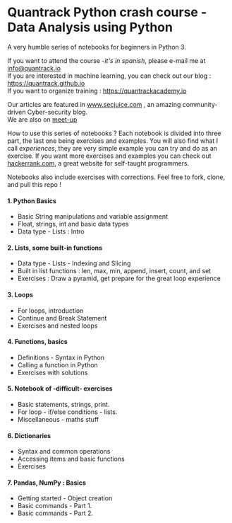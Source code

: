 # Quantrack Python crash course - Data Analysis using Python
A very humble series of notebooks for beginners in Python 3.

If you want to attend the course  *-it's in spanish*, please e-mail me at info@quantrack.io  
If you are interested in machine learning, you can check out our blog : https://quantrack.github.io      
If you want to organize training : https://quantrackacademy.io  

Our articles are featured in www.secjuice.com , an amazing community-driven Cyber-security blog.     
We are also on [meet-up](https://www.meetup.com/fr-FR/Quantrack/members/?sort=join_date&desc=true)  

How to use this series of notebooks ? Each notebook is divided into three part, the last one being exercises and examples. You will also find what I call *experiences*, they are very simple example you can try and do as an exercise. If you want more exercises and examples you can check out [hackerrank.com](hackerrank.com), a great website for self-taught programmers.

Notebooks also include exercises with corrections. Feel free to fork, clone, and pull this repo !



#### 1. Python Basics

* Basic String manipulations and variable assignment 
* Float, strings, int and basic data types
* Data type - Lists : Intro 

#### 2. Lists, some built-in functions

* Data type - Lists - Indexing and Slicing
* Built in list functions : len, max, min, append, insert, count, and set
* Exercises : Draw a pyramid, get prepare for the great loop experience

#### 3. Loops

* For loops, introduction
* Continue and Break Statement
* Exercises and nested loops

#### 4. Functions, basics

* Definitions - Syntax in Python 
* Calling a function in Python
* Exercises with solutions

#### 5. Notebook of -difficult- exercises 

* Basic statements, strings, print.
* For loop - if/else conditions - lists.
* Miscellaneous - maths stuff

#### 6. Dictionaries

* Syntax and common operations
* Accessing items and basic functions
* Exercises

#### 7. Pandas, NumPy : Basics

* Getting started - Object creation
* Basic commands - Part 1.
* Basic commands - Part 2.

